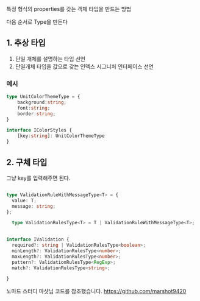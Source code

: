 
특정 형식의 properties를 갖는 객체 타입을 만드는 방법

다음 순서로 Type을 만든다

## 1. 추상 타입

1. 단일 개체를 설명하는 타입 선언
2. 단일개체 타입을 값으로 갖는 인덱스 시그니처 인터페이스 선언


### 예시 

```ts
type UnitColorThemeType = {
	background:string;
	font:string;
	border:string;
}

interface IColorStyles {
	[key:string]: UnitColorThemeType
}
```


## 2. 구체 타입

그냥 key를 입력해주면 된다.

```ts

type ValidationRuleWithMessageType<T> = {
  value: T;
  message: string;
};

  type ValidationRulesType<T> = T | ValidationRuleWithMessageType<T>;

  
interface IValidation {
  required?: string | ValidationRulesType<boolean>;
  minLength?: ValidationRulesType<number>;
  maxLength?: ValidationRulesType<number>;
  pattern?: ValidationRulesType<RegExp>;
  match?: ValidationRulesType<string>;

}
```


노마드 스터디 마샷님 코드를 참조했습니다.
https://github.com/marshot9420